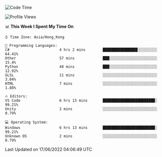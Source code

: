 <!--START_SECTION:waka-->
![Code Time](http://img.shields.io/badge/Code%20Time-25%20hrs%2041%20mins-blue)

![Profile Views](http://img.shields.io/badge/Profile%20Views-24-blue)

📊 **This Week I Spent My Time On** 

```text
⌚︎ Time Zone: Asia/Hong_Kong

💬 Programming Languages: 
C#                       4 hrs 2 mins        ████████████████░░░░░░░░░   64.41% 
Other                    57 mins             ███░░░░░░░░░░░░░░░░░░░░░░   15.4% 
Python                   48 mins             ███░░░░░░░░░░░░░░░░░░░░░░   12.92% 
GLSL                     11 mins             ░░░░░░░░░░░░░░░░░░░░░░░░░   3.04% 
HTML                     7 mins              ░░░░░░░░░░░░░░░░░░░░░░░░░   1.88%

🔥 Editors: 
VS Code                  6 hrs 13 mins       ████████████████████████░   99.21% 
Unity                    2 mins              ░░░░░░░░░░░░░░░░░░░░░░░░░   0.79%

💻 Operating System: 
Windows                  6 hrs 13 mins       ████████████████████████░   99.21% 
Unknown OS               2 mins              ░░░░░░░░░░░░░░░░░░░░░░░░░   0.79%

```


 Last Updated on 17/06/2022 04:06:49 UTC
<!--END_SECTION:waka-->
